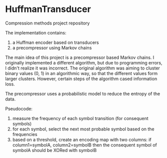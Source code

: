# HuffmanTransducer
Compression methods project repository

The implementation contains:
1. a Huffman encoder based on transducers
2. a precompressor using Markov chains

The main idea of this project is a precompressor based Markov chains. I originally implemented a different algorithm, but due to programming errors, I didn't realize it was incorrect. The original algorithm was aiming to cluster binary values (0, 1) in an algorithmic way, so that the different values form larger clusters. However, certain steps of the algorithm cased information loss.

The precompressor uses a probabilistic model to reduce the entropy of the data.

Pseudocode:
  1. measure the frequency of each symbol transition (for consequent symbols)
  2. for each symbol, select the next most probable symbol based on the frequencies
  3. based on a threshold, create an encoding map with two columns: if column1=symbolA, column2=symbolB then the consequent symbol of symbolA should be XORed with symbolB
